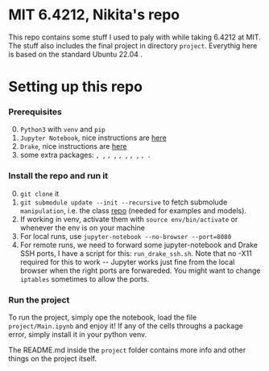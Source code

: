 # MIT 6.4212, Nikita's repo

This repo contains some stuff I used to paly with while taking 6.4212 at MIT. The stuff also includes the final project in directory `project`. Everythig here is based on the standard Ubuntu 22.04 .

# Setting up this repo

### Prerequisites

0. `Python3` with `venv` and `pip`
1. `Jupyter Notebook`, nice instructions are [here](https://jupyter.org/install)
2. `Drake`, nice instructions are [here](https://drake.mit.edu/pip.html#stable-releases)
3. some extra packages: ``, ``, ``, ``, ``, ``, ``, ``, ``, ``.

### Install the repo and run it

0. `git clone` it
1. `git submodule update --init --recursive` to fetch submolude `manipulation`, i.e. the class [repo](https://github.com/RussTedrake/manipulation) (needed for examples and models).
2. If working in venv, activate them with `source env/bin/activate` or whenever the env is on your machine
2. For local runs, use `jupyter-notebook --no-browser --port=8080`
3. For remote runs, we need to forward some jupyter-notebook and Drake SSH ports, I have a script for this: `run_drake_ssh.sh`. Note that no -X11 required for this to work -- Jupyter works just fine from the local browser when the right ports are forwareded. You might want to change `iptables` sometimes to allow the ports.

### Run the project

To run the project, simply ope the notebook, load the file `project/Main.ipynb` and enjoy it! If any of the cells throughs a package error, simply install it in your python venv.

The README.md inside the `project` folder contains more info and other things on the project itself.
